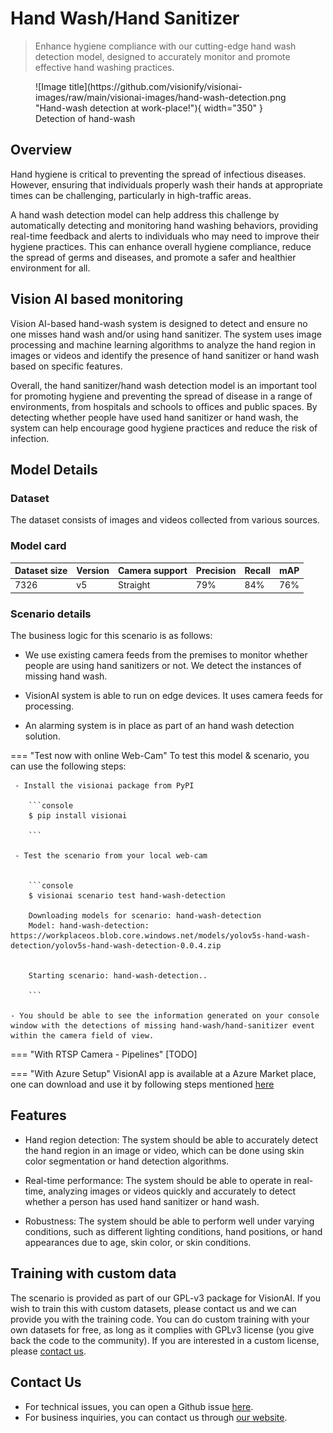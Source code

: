 # Hand Wash/Hand Sanitizer

> Enhance hygiene compliance with our cutting-edge hand wash detection model, designed to accurately monitor and promote effective hand washing practices.

<figure markdown>
  ![Image title](https://github.com/visionify/visionai-images/raw/main/visionai-images/hand-wash-detection.png "Hand-wash detection at work-place!"){ width="350" }
  <figcaption>Detection of hand-wash</figcaption>
</figure>

## Overview


Hand hygiene is critical to preventing the spread of infectious diseases. However, ensuring that individuals properly wash their hands at appropriate times can be challenging, particularly in high-traffic areas. 

A hand wash detection model can help address this challenge by automatically detecting and monitoring hand washing behaviors, providing real-time feedback and alerts to individuals who may need to improve their hygiene practices. This can enhance overall hygiene compliance, reduce the spread of germs and diseases, and promote a safer and healthier environment for all.

## Vision AI based monitoring


Vision AI-based hand-wash system is designed to detect and ensure no one misses hand wash and/or using hand sanitizer. The system uses image processing and machine learning algorithms to analyze the hand region in images or videos and identify the presence of hand sanitizer or hand wash based on specific features.

Overall, the hand sanitizer/hand wash detection model is an important tool for promoting hygiene and preventing the spread of disease in a range of environments, from hospitals and schools to offices and public spaces. By detecting whether people have used hand sanitizer or hand wash, the system can help encourage good hygiene practices and reduce the risk of infection.

## Model Details

### Dataset

The dataset consists of images and videos collected from various sources. 

### Model card

 <div class="table">
    <table class="fl-table">
        <thead>
        <tr><th>Dataset size</th>
            <th>Version</th>
            <th>Camera support</th>
            <th>Precision</th>
            <th>Recall</th>
            <th> mAP  </th>  
        </thead>
        <tbody>
        <tr>
            <td>7326</td>
            <td>v5</td>
            <td>Straight</td>
            <td>79%</td>
            <td>84%</td>
            <td>76%</td>
        </tr>
        </tbody>
    </table>
</div>
 

### Scenario details

The business logic for this scenario is as follows: 

- We use existing camera feeds from the premises to monitor whether people are using hand sanitizers or not. We detect the instances of missing hand wash.

- VisionAI system is able to run on edge devices. It uses camera feeds for processing. 

- An alarming system is in place as part of an hand wash detection solution. 

=== "Test now with online Web-Cam"
     To test this model & scenario, you can use the following steps:

     - Install the visionai package from PyPI
     
        ```console
        $ pip install visionai
        
        ```
     
     - Test the scenario from your local web-cam
     

        ```console
        $ visionai scenario test hand-wash-detection

        Downloading models for scenario: hand-wash-detection
        Model: hand-wash-detection: https://workplaceos.blob.core.windows.net/models/yolov5s-hand-wash-detection/yolov5s-hand-wash-detection-0.0.4.zip
        

        Starting scenario: hand-wash-detection..

        ```

    - You should be able to see the information generated on your console window with the detections of missing hand-wash/hand-sanitizer event within the camera field of view.

=== "With RTSP Camera - Pipelines"
     [TODO]
 
=== "With Azure Setup"
     VisionAI app is available at a Azure Market place, one can download and use it by following steps mentioned [here](../overview/azure-managed-app.md)





## Features

- Hand region detection: The system should be able to accurately detect the hand region in an image or video, which can be done using skin color segmentation or hand detection algorithms.

- Real-time performance: The system should be able to operate in real-time, analyzing images or videos quickly and accurately to detect whether a person has used hand sanitizer or hand wash.

- Robustness: The system should be able to perform well under varying conditions, such as different lighting conditions, hand positions, or hand appearances due to age, skin color, or skin conditions.



## Training with custom data

The scenario is provided as part of our GPL-v3 package for VisionAI. If you wish to train this with custom datasets, please contact us and we can provide you with the training code. You can do custom training with your own datasets for free, as long as it complies with GPLv3 license (you give back the code to the community). If you are interested in a custom license, please [contact us](../company/contact.md).


## Contact Us

- For technical issues, you can open a Github issue [here](https://github.com/visionify/visionai).
- For business inquiries, you can contact us through [our website](https://visionify.ai/contact).
